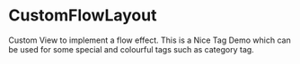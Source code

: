 # CustomFlowLayout
Custom View to implement a flow effect. This is a Nice Tag Demo which can be used for some special and colourful tags such as category tag. 
